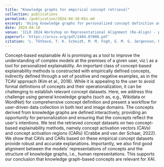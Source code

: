 ```yaml
---
title: "Knowledge graphs for empirical concept retrieval"
collection: publications
permalink: /publication/2024-04-10-KGs.md
excerpt: 'Using knowledge graphs for personalized concept definition and data collection.'
date: 2024-04-10
venue: 'ICLR 2024 Workshop on Representational Alignment (Re-Align) - poster'
paperurl: 'https://arxiv.org/pdf/2404.07008.pdf'
citation: 'L. Tětková, T. K. Scheidt, M. M. Fogh, E. M. G. Jørgensen, F. Årup Nielsen, L. K. Hansen, Knowledge graphs for empirical concept retrieval, The 2nd World Conference on eXplainable Artificial Intelligence (2024).'
---
```


Concept-based explainable AI is promising as a tool to improve the understanding of complex models at the premises of a given user, viz.\ as a tool for personalized explainability. An important class of concept-based explainability methods is constructed with empirically defined concepts, indirectly defined through a set of positive and negative examples, as in the TCAV approach (Kim et al., 2018). 
While it is appealing to the user to avoid formal definitions of concepts and their operationalization, it can be challenging to establish relevant concept datasets. Here, we address this challenge using general knowledge graphs (such as, e.g., Wikidata or WordNet) for comprehensive concept definition and present a workflow for user-driven data collection in both text and image domains. The concepts derived from knowledge graphs are defined interactively, providing an opportunity for personalization and ensuring that the concepts reflect the user's intentions. We test the retrieved concept datasets on two concept-based explainability methods, namely concept activation vectors (CAVs) and concept activation regions (CARs) (Crabbe and van der Schaar, 2022).
We show that CAVs and CARs based on these empirical concept datasets provide robust and accurate explanations. Importantly, we also find good alignment between the models' representations of concepts and the structure of knowledge graphs, i.e., human representations. This supports our conclusion that knowledge graph-based concepts are relevant for XAI. 

